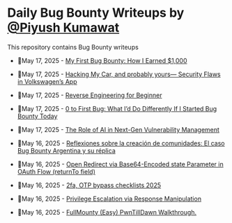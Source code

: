 # Daily Bug Bounty Writeups by [@Piyush Kumawat](https://twitter.com/piyush_supiy) 
This repository contains Bug Bounty writeups

<!-- BLOG-POST-LIST:START -->
 - 💯May 17, 2025 - [My First Bug Bounty: How I Earned $1,000](https://medium.com/@kailasv678/my-first-bug-bounty-how-i-earned-1-000-4ae2bf36039d?source=rss------bug_bounty-5) 

 - 💯May 17, 2025 - [Hacking My Car, and probably yours— Security Flaws in Volkswagen’s App](https://loopsec.medium.com/hacking-my-car-and-probably-yours-security-flaws-in-volkswagens-app-24b34c47ba89?source=rss------bug_bounty-5) 

 - 💯May 17, 2025 - [Reverse Engineering for Beginner](https://medium.com/@anandrishav2228/reverse-engineering-for-beginner-0bf9b20542f7?source=rss------bug_bounty-5) 

 - 💯May 17, 2025 - [0 to First Bug: What I’d Do Differently If I Started Bug Bounty Today](https://infosecwriteups.com/0-to-first-bug-what-id-do-differently-if-i-started-bug-bounty-today-126494ba7e52?source=rss------bug_bounty-5) 

 - 💯May 17, 2025 - [The Role of AI in Next-Gen Vulnerability Management](https://medium.com/@paritoshblogs/the-role-of-ai-in-next-gen-vulnerability-management-f2988ace3de5?source=rss------bug_bounty-5) 

 - 💯May 16, 2025 - [Reflexiones sobre la creación de comunidades: El caso Bug Bounty Argentina y su réplica](https://medium.com/@yenoyow561/reflexiones-sobre-la-creaci%C3%B3n-de-comunidades-el-caso-bug-bounty-argentina-y-su-r%C3%A9plica-f7a6cf3c9cf1?source=rss------bug_bounty-5) 

 - 💯May 16, 2025 - [Open Redirect via Base64-Encoded state Parameter in OAuth Flow &lpar;returnTo field&rpar;](https://medium.com/@husseinelturkey/open-redirect-via-base64-encoded-state-parameter-in-oauth-flow-returnto-field-42a0319ef296?source=rss------bug_bounty-5) 

 - 💯May 16, 2025 - [2fa, OTP bypass checklists 2025](https://medium.com/@mohaned0101/2fa-otp-bypass-checklists-2025-4d45f92dbdaa?source=rss------bug_bounty-5) 

 - 💯May 16, 2025 - [Privilege Escalation via Response Manipulation](https://mrshan.medium.com/privilege-escalation-via-response-manipulation-efe66697bc98?source=rss------bug_bounty-5) 

 - 💯May 16, 2025 - [FullMounty &lpar;Easy&rpar; PwnTillDawn Walkthrough.](https://medium.com/@3L4CKCYBR/badger-easy-pwntilldawn-walkthrough-50670472cc33?source=rss------bug_bounty-5) 
<!-- BLOG-POST-LIST:END -->
